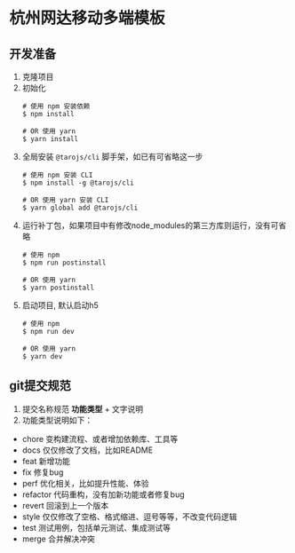 # 杭州网达移动多端模板

## 开发准备

1. 克隆项目
2. 初始化
   ```
   # 使用 npm 安装依赖
   $ npm install

   # OR 使用 yarn
   $ yarn install
   ```
3. 全局安装 `@tarojs/cli` 脚手架，如已有可省略这一步
   ```
   # 使用 npm 安装 CLI
   $ npm install -g @tarojs/cli

   # OR 使用 yarn 安装 CLI
   $ yarn global add @tarojs/cli
   ```
4. 运行补丁包，如果项目中有修改node_modules的第三方库则运行，没有可省略
   ```
   # 使用 npm
   $ npm run postinstall

   # OR 使用 yarn
   $ yarn postinstall
   ```
5. 启动项目, 默认启动h5
   ```
   # 使用 npm
   $ npm run dev

   # OR 使用 yarn
   $ yarn dev
   ```

## git提交规范

1. 提交名称规范 **功能类型** + 文字说明
2. 功能类型说明如下：
- chore 变构建流程、或者增加依赖库、工具等
- docs 仅仅修改了文档，比如README
- feat 新增功能
- fix 修复bug
- perf 优化相关，比如提升性能、体验
- refactor 代码重构，没有加新功能或者修复bug
- revert 回滚到上一个版本
- style 仅仅修改了空格、格式缩进、逗号等等，不改变代码逻辑
- test 测试用例，包括单元测试、集成测试等
- merge 合并解决冲突


